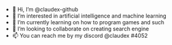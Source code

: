 - 👋 Hi, I’m @claudex-github
- 👀 I’m interested in artificial intelligence and machine learning
- 🌱 I’m currently learning on how to program games and such
- 💞️ I’m looking to collaborate on creating search engine
- 📫 You can reach me by my discord @claudex #4052

<!---
claudex-github/claudex-github is a ✨ special ✨ repository because its `README.md` (this file) appears on your GitHub profile.
You can click the Preview link to take a look at your changes.
--->
